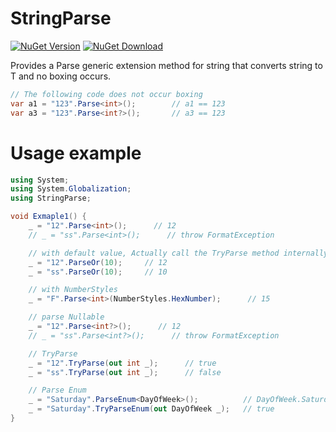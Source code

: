 # StringParse
[![NuGet Version](https://img.shields.io/nuget/v/Vst.StringParse.svg?label=NuGet)](https://www.nuget.org/packages/Vst.StringParse)
[![NuGet Download](https://img.shields.io/nuget/dt/Vst.StringParse.svg?sanitize=true&label=Downloads)](https://www.nuget.org/packages/Vst.StringParse)

Provides a Parse generic extension method for string that converts string to T and no boxing occurs.
``` C#
// The following code does not occur boxing
var a1 = "123".Parse<int>();        // a1 == 123
var a3 = "123".Parse<int?>();       // a3 == 123
```

# Usage example
``` C#
using System;
using System.Globalization;
using StringParse;

void Exmaple1() {
    _ = "12".Parse<int>();      // 12
    // _ = "ss".Parse<int>();      // throw FormatException

    // with default value, Actually call the TryParse method internally
    _ = "12".ParseOr(10);     // 12
    _ = "ss".ParseOr(10);     // 10

    // with NumberStyles
    _ = "F".Parse<int>(NumberStyles.HexNumber);      // 15

    // parse Nullable
    _ = "12".Parse<int?>();      // 12
    // _ = "ss".Parse<int?>();      // throw FormatException

    // TryParse
    _ = "12".TryParse(out int _);      // true
    _ = "ss".TryParse(out int _);      // false

    // Parse Enum
    _ = "Saturday".ParseEnum<DayOfWeek>();          // DayOfWeek.Saturday
    _ = "Saturday".TryParseEnum(out DayOfWeek _);   // true
}
```